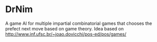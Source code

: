# DrNim
A game AI for multiple impartial combinatorial games that chooses the prefect next move based on game theory.
Idea based on http://www.inf.ufsc.br/~joao.dovicchi/pos-ed/pos/games/
